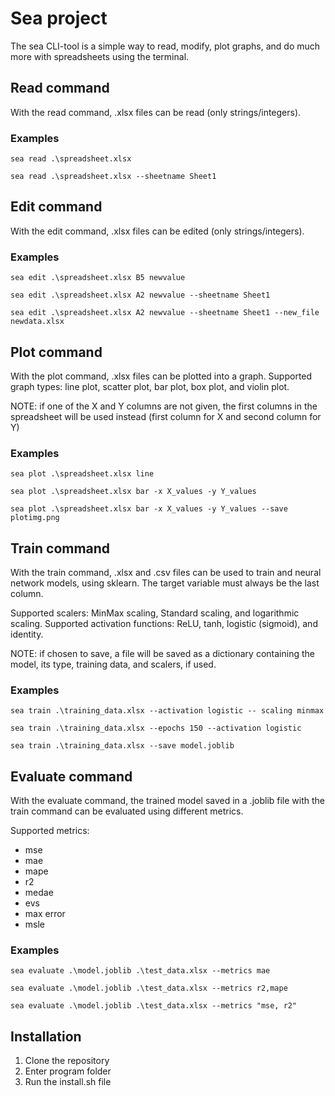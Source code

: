# Sea project

The sea CLI-tool is a simple way to read, modify, plot graphs, and do much more with spreadsheets using the terminal.

## Read command

With the read command, .xlsx files can be read (only strings/integers).

### Examples

```console
sea read .\spreadsheet.xlsx

sea read .\spreadsheet.xlsx --sheetname Sheet1
```

## Edit command

With the edit command, .xlsx files can be edited (only strings/integers).

### Examples

```console
sea edit .\spreadsheet.xlsx B5 newvalue

sea edit .\spreadsheet.xlsx A2 newvalue --sheetname Sheet1

sea edit .\spreadsheet.xlsx A2 newvalue --sheetname Sheet1 --new_file newdata.xlsx
```

## Plot command

With the plot command, .xlsx files can be plotted into a graph.
Supported graph types: line plot, scatter plot, bar plot, box plot, and violin plot.

NOTE: if one of the X and Y columns are not given, the first columns in the spreadsheet will be used instead (first column for X and second column for Y)

### Examples

```console
sea plot .\spreadsheet.xlsx line

sea plot .\spreadsheet.xlsx bar -x X_values -y Y_values

sea plot .\spreadsheet.xlsx bar -x X_values -y Y_values --save plotimg.png
```

## Train command

With the train command, .xlsx and .csv files can be used to train and neural network models, using sklearn. The target variable must always be the last column.

Supported scalers: MinMax scaling, Standard scaling, and logarithmic scaling. Supported activation functions: ReLU, tanh, logistic (sigmoid), and identity.

NOTE: if chosen to save, a file will be saved as a dictionary containing the model, its type, training data, and scalers, if used.

### Examples

```console
sea train .\training_data.xlsx --activation logistic -- scaling minmax

sea train .\training_data.xlsx --epochs 150 --activation logistic

sea train .\training_data.xlsx --save model.joblib
```

## Evaluate command

With the evaluate command, the trained model saved in a .joblib file with the train command can be evaluated using different metrics.

Supported metrics: 
- mse 
- mae 
- mape 
- r2 
- medae 
- evs 
- max error 
- msle

### Examples

```console
sea evaluate .\model.joblib .\test_data.xlsx --metrics mae

sea evaluate .\model.joblib .\test_data.xlsx --metrics r2,mape

sea evaluate .\model.joblib .\test_data.xlsx --metrics "mse, r2"
```

## Installation

1. Clone the repository
2. Enter program folder
3. Run the install.sh file
